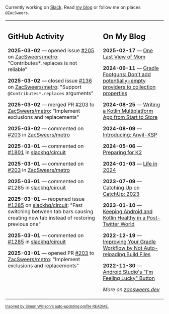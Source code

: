 Currently working on [Slack](https://slack.com/). Read [my blog](https://zacsweers.dev/) or follow me on places `@ZacSweers`.

<table><tr><td valign="top" width="60%">

## GitHub Activity
<!-- githubActivity starts -->
**2025-03-02** — opened issue [#205](https://github.com/ZacSweers/metro/issues/205) on [ZacSweers/metro](https://github.com/ZacSweers/metro): "Contributes*.replaces is not reliable"

**2025-03-02** — closed issue [#136](https://github.com/ZacSweers/metro/issues/136) on [ZacSweers/metro](https://github.com/ZacSweers/metro): "Support `@Contributes*.replaces` arguments"

**2025-03-02** — merged PR [#203](https://github.com/ZacSweers/metro/pull/203) to [ZacSweers/metro](https://github.com/ZacSweers/metro): "Implement exclusions and replacements"

**2025-03-02** — commented on [#203](https://github.com/ZacSweers/metro/pull/203#issuecomment-2692921717) in [ZacSweers/metro](https://github.com/ZacSweers/metro)

**2025-03-01** — commented on [#1801](https://github.com/slackhq/circuit/issues/1801#issuecomment-2692409431) in [slackhq/circuit](https://github.com/slackhq/circuit)

**2025-03-01** — commented on [#203](https://github.com/ZacSweers/metro/pull/203#issuecomment-2692407360) in [ZacSweers/metro](https://github.com/ZacSweers/metro)

**2025-03-01** — commented on [#1285](https://github.com/slackhq/circuit/issues/1285#issuecomment-2692348948) in [slackhq/circuit](https://github.com/slackhq/circuit)

**2025-03-01** — reopened issue [#1285](https://github.com/slackhq/circuit/issues/1285) on [slackhq/circuit](https://github.com/slackhq/circuit): "Fast switching between tab bars causing creating new tab instead of restoring previous one"

**2025-03-01** — commented on [#1285](https://github.com/slackhq/circuit/issues/1285#issuecomment-2692252486) in [slackhq/circuit](https://github.com/slackhq/circuit)

**2025-03-01** — opened PR [#203](https://github.com/ZacSweers/metro/pull/203) to [ZacSweers/metro](https://github.com/ZacSweers/metro): "Implement exclusions and replacements"
<!-- githubActivity ends -->
</td><td valign="top" width="40%">

## On My Blog
<!-- blog starts -->
**2025-02-17** — [One Last View of Mom](https://www.zacsweers.dev/one-last-view-of-mom/)

**2024-09-11** — [Gradle Footguns: Don't add potentially-empty providers to collection properties](https://www.zacsweers.dev/gradle-footgun-adding-empty-providers-to-collection-properties/)

**2024-08-25** — [Writing a Kotlin Multiplatform App from Start to Store](https://www.zacsweers.dev/writing-a-kotlin-multiplatform-app-from-start-to-store/)

**2024-08-09** — [Introducing: Anvil-KSP](https://www.zacsweers.dev/introducing-anvil-ksp/)

**2024-05-06** — [Preparing for K2](https://www.zacsweers.dev/preparing-for-k2/)

**2024-01-03** — [Life in 2024](https://www.zacsweers.dev/life-in-2024/)

**2023-07-09** — [Catching Up on CatchUp: 2023](https://www.zacsweers.dev/catching-up-on-catchup-2023/)

**2023-01-10** — [Keeping Android and Kotlin Healthy in a Post-Twitter World](https://www.zacsweers.dev/keeping-android-healthy/)

**2022-12-19** — [Improving Your Gradle Workflow by Not Auto-reloading Build Files](https://www.zacsweers.dev/improving-your-workflow-by-not-auto-reloading-build-files/)

**2022-11-30** — [Android Studio's "I'm Feeling Lucky" Button](https://www.zacsweers.dev/android-studios-im-feeling-lucky-button/)
<!-- blog ends -->
_More on [zacsweers.dev](https://zacsweers.dev/)_
</td></tr></table>

<sub><a href="https://simonwillison.net/2020/Jul/10/self-updating-profile-readme/">Inspired by Simon Willison's auto-updating profile README.</a></sub>